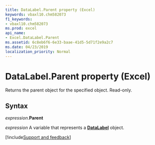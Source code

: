 ```yaml
---
title: DataLabel.Parent property (Excel)
keywords: vbaxl10.chm582073
f1_keywords:
- vbaxl10.chm582073
ms.prod: excel
api_name:
- Excel.DataLabel.Parent
ms.assetid: 6c8eb6f6-6e33-baae-41d5-5d71f2e9a2c7
ms.date: 04/23/2019
localization_priority: Normal
---
```



# DataLabel.Parent property (Excel)

Returns the parent object for the specified object. Read-only.


## Syntax

_expression_.**Parent**

_expression_ A variable that represents a **[DataLabel](excel.datalabel(object).md)** object.




[!include[Support and feedback](~/includes/feedback-boilerplate.md)]